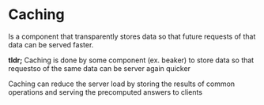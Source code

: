 # Caching
Is a component that transparently stores data so that future requests of that data can be served faster.

**tldr;** Caching is done by some component (ex. beaker) to store data so that requestso of the same data can be server again quicker

Caching can reduce the server load by storing the results of common operations and serving the precomputed answers to clients
